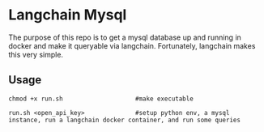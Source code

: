 # Langchain Mysql

The purpose of this repo is to get a mysql database up and running in docker and make it queryable via langchain. 
Fortunately, langchain makes this very simple. 


## Usage
```
chmod +x run.sh                    #make executable

run.sh <open_api_key>              #setup python env, a mysql instance, run a langchain docker container, and run some queries
```
